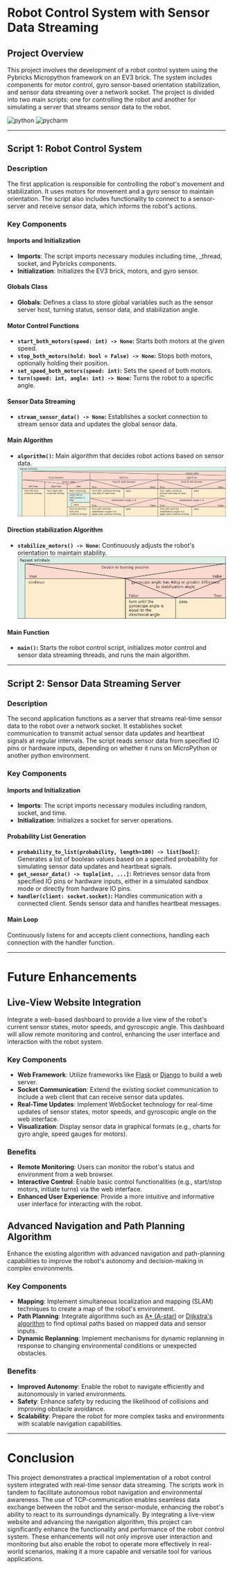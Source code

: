 # Robot Control System with Sensor Data Streaming
## Project Overview
This project involves the development of a robot control system using the Pybricks Micropython framework on an EV3 
brick. The system includes components for motor control, gyro sensor-based orientation stabilization, and sensor data 
streaming over a network socket. The project is divided into two main scripts: one for controlling the robot and another
for simulating a server that streams sensor data to the robot.

![python](https://img.shields.io/badge/MicroPython-14354C?style=for-the-badge&logo=python&logoColor=white) 
![pycharm](https://img.shields.io/badge/PyCharm-000000.svg?&style=for-the-badge&logo=PyCharm&logoColor=white)

--- 
## Script 1: Robot Control System
### Description
The first application is responsible for controlling the robot's movement and stabilization. It uses motors for movement
and a gyro sensor to maintain orientation. The script also includes functionality to connect to a sensor-server and 
receive sensor data, which informs the robot's actions.
### Key Components
#### Imports and Initialization
- **Imports**: The script imports necessary modules including time, _thread, socket, and Pybricks components.
- **Initialization**: Initializes the EV3 brick, motors, and gyro sensor.
#### Globals Class
- **Globals**: Defines a class to store global variables such as the sensor server host, turning status, sensor data, 
and stabilization angle.
#### Motor Control Functions
- **`start_both_motors(speed: int) -> None`:** Starts both motors at the given speed.
- **`stop_both_motors(hold: bool = False) -> None`:** Stops both motors, optionally holding their position.
- **`set_speed_both_motors(speed: int)`:** Sets the speed of both motors.
- **`turn(speed: int, angle: int) -> None`:** Turns the robot to a specific angle.
#### Sensor Data Streaming
- **`stream_sensor_data() -> None`:** Establishes a socket connection to stream sensor data and updates the global 
sensor data.
#### Main Algorithm
- **`algorithm()`:** Main algorithm that decides robot actions based on sensor data.
![core_algorithm](https://github.com/IkonoDim/mindstorms-ev3-autonomous-driving-simple/blob/main/assets/structogram_core.png?raw=true)
#### Direction stabilization Algorithm
- **`stabilize_motors() -> None`:** Continuously adjusts the robot's orientation to maintain stability.
![stabilization_algorithm](https://github.com/IkonoDim/mindstorms-ev3-autonomous-driving-simple/blob/main/assets/structogram_stabilization.png?raw=true)

#### Main Function
- **`main()`:** Starts the robot control script, initializes motor control and sensor data streaming threads, and runs 
the main algorithm.

---
## Script 2: Sensor Data Streaming Server
### Description
The second application functions as a server that streams real-time sensor data to the robot over a network 
socket. It establishes socket communication to transmit actual sensor data updates and heartbeat signals at regular 
intervals. The script reads sensor data from specified IO pins or hardware inputs, depending on whether it runs on 
MicroPython or another python environment.

### Key Components
#### Imports and Initialization
- **Imports**: The script imports necessary modules including random, socket, and time.
- **Initialization**: Initializes a socket for server operations.
#### Probability List Generation
- **`probability_to_list(probability, length=100) -> list[bool]`:** Generates a list of boolean values based on a 
specified probability for simulating sensor data updates and heartbeat signals.
- **`get_sensor_data() -> tuple[int, ...]`:** Retrieves sensor data from specified IO pins or hardware inputs, either in
a simulated sandbox mode or directly from hardware IO pins.
- **`handler(client: socket.socket)`:** Handles communication with a connected client. Sends sensor data and handles 
heartbeat messages.
#### Main Loop
Continuously listens for and accepts client connections, handling each connection with the handler function.

---
# Future Enhancements
## Live-View Website Integration
Integrate a web-based dashboard to provide a live view of the robot's current sensor states, motor speeds, and 
gyroscopic angle. This dashboard will allow remote monitoring and control, enhancing the user interface and interaction 
with the robot system.
### Key Components
- **Web Framework**: Utilize frameworks like [Flask](https://pypi.org/project/Flask/) or 
[Django](https://pypi.org/project/Django/) to build a web server.
- **Socket Communication**: Extend the existing socket communication to include a web client that can receive sensor 
data updates.
- **Real-Time Updates**: Implement WebSocket technology for real-time updates of sensor states, motor speeds, and 
gyroscopic angle on the web interface.
- **Visualization**: Display sensor data in graphical formats (e.g., charts for gyro angle, speed gauges for motors).
### Benefits
- **Remote Monitoring**: Users can monitor the robot's status and environment from a web browser.
- **Interactive Control**: Enable basic control functionalities (e.g., start/stop motors, initiate turns) via the web 
interface.
- **Enhanced User Experience**: Provide a more intuitive and informative user interface for interacting with the robot.
## Advanced Navigation and Path Planning Algorithm
Enhance the existing algorithm with advanced navigation and path-planning capabilities to improve the robot's autonomy 
and decision-making in complex environments.
### Key Components
- **Mapping**: Implement simultaneous localization and mapping (SLAM) techniques to create a map of the robot's 
environment.
- **Path Planning**: Integrate algorithms such as [A* (A-star)](https://en.wikipedia.org/wiki/A*_search_algorithm) or 
[Dijkstra's algorithm](https://en.wikipedia.org/wiki/Dijkstra%27s_algorithm) to find optimal paths based on mapped data 
and sensor inputs.
- **Dynamic Replanning**: Implement mechanisms for dynamic replanning in response to changing environmental conditions 
or unexpected obstacles.
### Benefits
- **Improved Autonomy**: Enable the robot to navigate efficiently and autonomously in varied environments.
- **Safety**: Enhance safety by reducing the likelihood of collisions and improving obstacle avoidance.
- **Scalability**: Prepare the robot for more complex tasks and environments with scalable navigation capabilities.

---
# Conclusion
This project demonstrates a practical implementation of a robot control system integrated with real-time sensor data 
streaming. The scripts work in tandem to facilitate autonomous robot navigation and environmental awareness. The use of 
TCP-communication enables seamless data exchange between the robot and the sensor-module, enhancing the robot's ability 
to react to its surroundings dynamically.
By integrating a live-view website and advancing the navigation algorithm, this project can significantly enhance the 
functionality and performance of the robot control system. These enhancements will not only improve user interaction and
monitoring but also enable the robot to operate more effectively in real-world scenarios, making it a more capable and
versatile tool for various applications.
